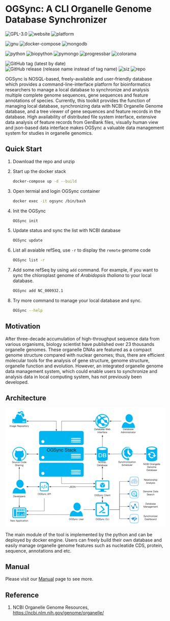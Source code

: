 # OGSync: A CLI Organelle Genome Database Synchronizer

![GPL-3.0](https://img.shields.io/github/license/yiqingxu/OGSync) ![website](https://img.shields.io/website?down_color=lightgrey&down_message=offline&up_color=green&up_message=online&url=https%3A%2F%2Fyiqingxu.github.io%2FOGSync%2F) ![platform](https://img.shields.io/badge/platform-win--64%20%7C%20win--32%20%7C%20osx--arm64%20%7C%20osx--64%20%7C%20linux--64%20%20%7C%20linux--aarch64%20%7C%20linux--ppc64le-lightgrey)

![gnu](https://img.shields.io/badge/GNU-3-green?style=flat-square&logo=gnu) ![docker-compose](https://img.shields.io/badge/dockercompose-3-blue?style=flat-square&logo=docker) ![mongodb](https://img.shields.io/badge/mongo-4.4-green?style=flat-square&logo=mongodb)

![python](https://img.shields.io/badge/python-3-red?style=flat-square&logo=python) ![biopython](https://img.shields.io/pypi/status/biopython?label=biopython&style=flat-square) ![pymongo](https://img.shields.io/pypi/status/pymongo?label=pymongo&style=flat-square) ![progressbar](https://img.shields.io/pypi/status/progressbar?label=progressbar&style=flat-square) ![colorama](https://img.shields.io/pypi/status/colorama?label=colorama&style=flat-square)

![GitHub tag (latest by date)](https://img.shields.io/github/v/tag/yiqingxu/OGSync) ![GitHub release (release name instead of tag name)](https://img.shields.io/github/v/release/yiqingxu/OGSync?display_name=release&include_prereleases) ![siz](https://img.shields.io/github/languages/code-size/yiqingxu/OGSync) ![repo](https://img.shields.io/github/repo-size/yiqingxu/OGSync)

OGSync is NOSQL-based, freely-available and user-friendly database which provides a command-line-interface platform for bioinformatics researchers to manage a local database to synchronize and analysis multiple complete genome sequences, gene sequences and feature annotations of species. Currently, this toolkit provides the function of managing local database, synchronizing data with NCBI Organelle Genome database, and a tree viewer of gene sequences and feature records in the database. High availability of distributed file system interface, extensive data analysis of feature records from GenBank files, visually human view and json-based data interface makes OGSync a valuable data management system for studies in organelle genomics.

## Quick Start

1. Download the repo and unzip
2. Start up the docker stack

    ``` sh
    docker-compose up -d --build
    ```

3. Open termial and login OGSync container

    ``` sh
    docker exec -it ogsync /bin/bash
    ```

4. Init the OGSync

    ``` sh
    OGSync init
    ```

5. Update status and sync the list with NCBI database

    ``` sh
    OGSync update
    ```

6. List all avaiable refSeq, use `-r` to display the `remote` genome code

    ``` sh
    OGSync list -r
    ```

7. Add some refSeq by using `add` command. For example, if you want to sync the chloroplast genome of *Arabidopsis thaliana* to your local database.

    ``` sh
    OGSync add NC_000932.1
    ```

8. Try more command to manage your local database and sync.

    ``` sh
    OGSync --help
    ```

## Motivation

After three-decade accumulation of high-throughput sequence data from various organisms, biology scientist have published over 23 thousands organelle genomes. These organelle DNAs are featured as a compact genome structure compared with nuclear genomes; thus, there are efficient molecular tools for the analysis of gene structure, genome structure, organelle function and evolution. However, an integrated organelle genome data management system, which could enable users to synchronize and analysis data in local computing system, has not previously been developed.

## Architecture

![architecture](https://raw.githubusercontent.com/yiqingxu/OGSync/main/img/OGSync.png)

The main module of the tool is implemented by the python and can be deployed by docker engine. Users can freely build their own database and easily manage organelle genome features such as nucleatide CDS, protein, sequence, annotations and etc.

## Manual

Please visit our [Manual](manual.md) page to see more.
## Reference

1. NCBI Organelle Genome Resources, <https://ncbi.nlm.nih.gov/genome/organelle/>
